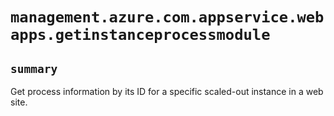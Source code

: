# `management.azure.com.appservice.webapps.getinstanceprocessmodule`

## `summary`
Get process information by its ID for a specific scaled-out instance in a web site.


